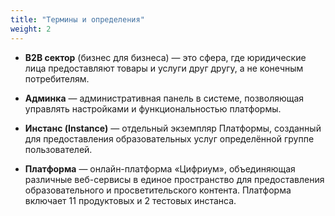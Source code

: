 ```yaml
---
title: "Термины и определения"
weight: 2
---
```

- **B2B сектор** (бизнес для бизнеса) — это сфера, где юридические лица предоставляют товары и услуги друг другу, а не конечным потребителям.

- **Админка** — административная панель в системе, позволяющая управлять настройками и функциональностью платформы.

- **Инстанс (Instance)** — отдельный экземпляр Платформы, созданный для предоставления образовательных услуг определённой группе пользователей.

- **Платформа** — онлайн-платформа «Цифриум», объединяющая различные веб-сервисы в единое пространство для предоставления образовательного и просветительского контента. Платформа включает 11 продуктовых и 2 тестовых инстанса.
